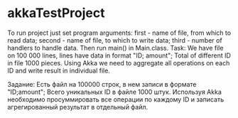 # akkaTestProject
To run project just set program arguments:
first - name of file, from which to read data;
second - name of file, to which to write data;
third - number of handlers to handle data.
Then run main() in Main.class.
Task:
We have file on 100 000 lines, lines have data in format "ID; amount"; Total of different ID in file 1000 pieces.
Using Akka we need to aggregate all operations on each ID and write result in individual file.

Задание:
Есть файл на 100000 строк, в нем записи в формате "ID;amount"; Всего уникальных ID в файле 1000 штук. 
Используя Akka необходимо просуммировать все операции по каждому ID и записать агрегированный результат в отдельный файл.
